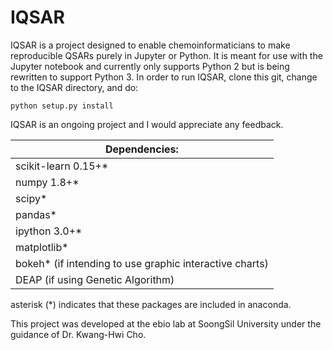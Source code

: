 IQSAR
=====

IQSAR is a project designed to enable chemoinformaticians to make reproducible QSARs purely in Jupyter or Python.  It is meant for use with the Jupyter notebook and currently only supports Python 2 but is being rewritten to support Python 3.  In order to run IQSAR, clone this git, change to the IQSAR directory, and do: 

```
python setup.py install
```

IQSAR is an ongoing project and I would appreciate any feedback.

| Dependencies:
| ----------------------------
| scikit-learn 0.15+*
| numpy 1.8+*
| scipy*
| pandas*
| ipython 3.0+*
| matplotlib*
| bokeh* (if intending to use graphic interactive charts)
| DEAP (if using Genetic Algorithm)


asterisk (*) indicates that these packages are included in anaconda.

This project was developed at the ebio lab at SoongSil University under the guidance of Dr. Kwang-Hwi Cho.
